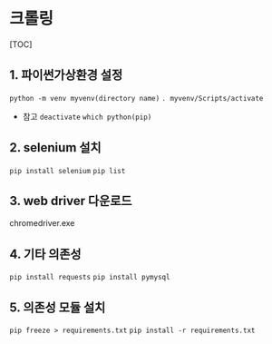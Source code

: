 # 크롤링

[TOC]

## 1. 파이썬가상환경 설정
`python -m venv myvenv(directory name)`
`. myvenv/Scripts/activate`

- 참고
`deactivate`
`which python(pip)`

## 2. selenium 설치
`pip install selenium`
`pip list`

## 3. web driver 다운로드
chromedriver.exe

## 4. 기타 의존성
`pip install requests`
`pip install pymysql`

## 5. 의존성 모듈 설치
`pip freeze > requirements.txt`
`pip install -r requirements.txt`